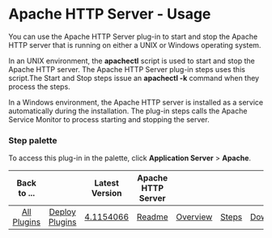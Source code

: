 
# Apache HTTP Server - Usage


You can use the Apache HTTP Server plug-in to start and stop the Apache HTTP server that is running on either a UNIX or Windows operating system.

In an UNIX environment, the **apachectl** script is used to start and stop the Apache HTTP server. The Apache HTTP Server plug-in steps uses this script.The Start and Stop steps issue an **apachectl -k** command when they process the steps.


In a Windows environment, the Apache HTTP server is installed as a service automatically during the installation. The plug-in steps calls the Apache Service Monitor to process starting and stopping the server.


### **Step palette**

To access this plug-in in the palette, click **Application Server** > **Apache**.


|Back to ...||Latest Version|Apache HTTP Server ||||
| :---: | :---: | :---: | :---: | :---: | :---: | :---: |
|[All Plugins](../../index.md)|[Deploy Plugins](../README.md)|[4.1154066](https://raw.githubusercontent.com/UrbanCode/IBM-UCD-PLUGINS/main/files/Apache/ucd-Apache-4.1154066.zip)|[Readme](README.md)|[Overview](overview.md)|[Steps](steps.md)|[Downloads](downloads.md)|
